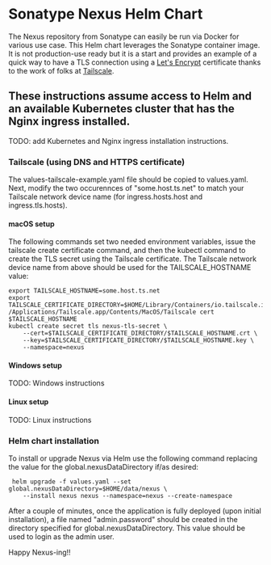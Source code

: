 # Sonatype Nexus Helm Chart

The Nexus repository from Sonatype can easily be run via Docker for various use case. This Helm chart leverages the Sonatype container image. It is not production-use ready but it is a start and provides an example of a quick way to have a TLS connection using a [Let's Encrypt](https://letsencrypt.org/) certificate thanks to the work of folks at [Tailscale](https://tailscale.com).

## These instructions assume access to Helm and an available Kubernetes cluster that has the Nginx ingress installed.

TODO: add Kubernetes and Nginx ingress installation instructions.

### Tailscale (using DNS and HTTPS certificate)

The values-tailscale-example.yaml file should be copied to values.yaml.  Next, modify the two occurennces of "some.host.ts.net" to match your Tailscale network device name (for ingress.hosts.host and ingress.tls.hosts).

#### macOS setup

The following commands set two needed environment variables, issue the tailscale create certificate command, and then the kubectl command to create the TLS secret using the Tailscale certificate.
The Tailscale network device name from above should be used for the TAILSCALE_HOSTNAME value:
```
export TAILSCALE_HOSTNAME=some.host.ts.net
export TAILSCALE_CERTIFICATE_DIRECTORY=$HOME/Library/Containers/io.tailscale.ipn.macos/Data
/Applications/Tailscale.app/Contents/MacOS/Tailscale cert $TAILSCALE_HOSTNAME
kubectl create secret tls nexus-tls-secret \
    --cert=$TAILSCALE_CERTIFICATE_DIRECTORY/$TAILSCALE_HOSTNAME.crt \
    --key=$TAILSCALE_CERTIFICATE_DIRECTORY/$TAILSCALE_HOSTNAME.key \
    --namespace=nexus
```

#### Windows setup

TODO: Windows instructions

#### Linux setup

TODO: Linux instructions

### Helm chart installation

To install or upgrade Nexus via Helm use the following command replacing the value for the global.nexusDataDirectory if/as desired:

```
 helm upgrade -f values.yaml --set global.nexusDataDirectory=$HOME/data/nexus \
    --install nexus nexus --namespace=nexus --create-namespace
```

After a couple of minutes, once the application is fully deployed (upon initial installation), a file named "admin.password" should be created in the directory specified for global.nexusDataDirectory. This value should be used to login as the admin user.

Happy Nexus-ing!!
